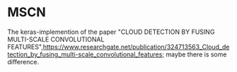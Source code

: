 # MSCN

The keras-implemention of the paper "CLOUD DETECTION BY FUSING MULTI-SCALE CONVOLUTIONAL FEATURES",https://www.researchgate.net/publication/324713563_Cloud_detection_by_fusing_multi-scale_convolutional_features;
maybe there is some difference.

